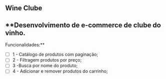 ## Wine Clube

## **Desenvolvimento de e-commerce de clube do vinho.
 Funcionalidades:**

- [ ]  1 - Catálogo de produtos com paginação;
- [ ] 2 - Filtragem produtos por preço;
- [ ] 3 -Busca por nome do produto;
- [ ] 4 - Adicionar e remover produtos do carrinho;

